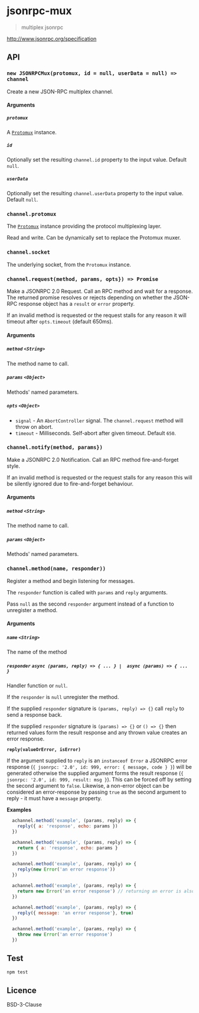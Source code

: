 # jsonrpc-mux

> multiplex jsonrpc

http://www.jsonrpc.org/specification

## API

### `new JSONRPCMux(protomux, id = null, userData = null) => channel`

Create a new JSON-RPC multiplex channel.

#### Arguments

##### `protomux`

A [`Protomux`](https://github.com/holepunchto/protomux) instance.

##### `id`

Optionally set the resulting `channel.id` property to the input value. Default `null`.

##### `userData`

Optionally set the resulting `channel.userData` property to the input value. Default `null`.

### `channel.protomux`

The [`Protomux`](https://github.com/mafintosh/protomux) instance providing the protocol multiplexing layer. 

Read and write. Can be dynamically set to replace the Protomux muxer.

### `channel.socket`

The underlying socket, from the `Protomux` instance.

### `channel.request(method, params, opts}) => Promise`

Make a JSONRPC 2.0 Request. Call an RPC method and wait for a response. The returned promise resolves or rejects depending on whether the JSON-RPC response object has a `result` or `error` property.

If an invalid method is requested or the request stalls for any reason it will timeout after `opts.timeout` (default 650ms).

#### Arguments

##### `method` `<String>`

The method name to call.

##### `params` `<Object>`

Methods' named parameters.

##### `opts` `<Object>`

* `signal` -  An `AbortController` signal. The `channel.request` method will throw on abort.
* `timeout` -  Milliseconds. Self-abort after given timeout. Default `650`.

### `channel.notify(method, params})`

Make a JSONRPC 2.0 Notification. Call an RPC method fire-and-forget style.

If an invalid method is requested or the request stalls for any reason this will be silently ignored due to fire-and-forget behaviour.

#### Arguments

##### `method` `<String>`

The method name to call.

##### `params` `<Object>`

Methods' named parameters.

### `channel.method(name, responder))`

Register a method and begin listening for messages. 

The `responder` function is called with `params` and `reply` arguments.

Pass `null` as the second `responder` argument instead of a function to unregister a method.

#### Arguments

##### `name` `<String>`

The name of the method

##### `responder` `async (params, reply) => { ... } |  async (params) => { ... }` 

Handler function or `null`.

If the  `responder` is `null` unregister the method.

If the supplied `responder` signature is `(params, reply) => {}` call `reply` to send a response back.

If the supplied `responder` signature is `(params) => {}` or `() => {}` then returned values form the result response and any thrown value creates an error response.

**`reply(valueOrError, isError)`**

If the argument supplied to `reply` is an `instanceof Error` a JSONRPC error response (`{ jsonrpc: '2.0', id: 999, error: { message, code } }`) will be generated otherwise the supplied argument forms the result response (`{ jsonrpc: '2.0', id: 999, result: msg }`). This can be forced off by setting the second argument to `false`. Likewise, a non-error object can be considered an error-response by passing `true` as the second argument to reply - it must have a `message` property. 

**Examples**

```js
  achannel.method('example', (params, reply) => {
    reply({ a: 'response', echo: params })
  })
```

```js
  achannel.method('example', (params, reply) => {
    return { a: 'response', echo: params }
  })
```
```js
  achannel.method('example', (params, reply) => {
    reply(new Error('an error response'))
  })
```

```js
  achannel.method('example', (params, reply) => {
    return new Error('an error response') // returning an error is also an error response
  })
```

```js
  achannel.method('example', (params, reply) => {
    reply({ message: 'an error response'}, true)
  })
```

```js
  achannel.method('example', (params, reply) => {
    throw new Error('an error response')
  })
```


## Test

```sh
npm test
```

## Licence

BSD-3-Clause